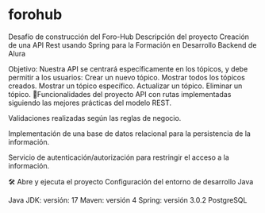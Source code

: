 # forohub
Desafío de construcción del Foro-Hub
Descripción del proyecto
Creación de una API Rest usando Spring para la Formación en Desarrollo Backend de Alura

Objetivo:
Nuestra API se centrará específicamente en los tópicos, y debe permitir a los usuarios: Crear un nuevo tópico. Mostrar todos los tópicos creados. Mostrar un tópico específico. Actualizar un tópico. Eliminar un tópico.
🔨Funcionalidades del proyecto
API con rutas implementadas siguiendo las mejores prácticas del modelo REST.

Validaciones realizadas según las reglas de negocio.

Implementación de una base de datos relacional para la persistencia de la información.

Servicio de autenticación/autorización para restringir el acceso a la información.

🛠️ Abre y ejecuta el proyecto
Configuración del entorno de desarrollo Java

Java JDK: versión: 17
Maven: versión 4
Spring: versión 3.0.2
PostgreSQL